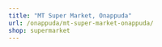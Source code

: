 ```yaml
---
title: "MT Super Market, Onappuda"
url: /onappuda/mt-super-market-onappuda/
shop: supermarket
---
```

